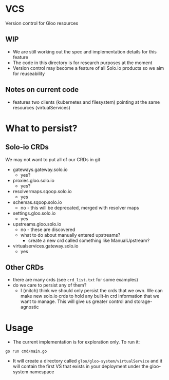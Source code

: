 # VCS
Version control for Gloo resources

## WIP
- We are still working out the spec and implementation details for this feature
- The code in this directory is for research purposes at the moment
- Version control may become a feature of all Solo.io products so we aim for reuseability

## Notes on current code
- features two clients (kubernetes and filesystem) pointing at the same resources (virtualServices)


# What to persist?
## Solo-io CRDs
We may not want to put all of our CRDs in git
- gateways.gateway.solo.io                                      
  - yes?
- proxies.gloo.solo.io                                          
  - yes?
- resolvermaps.sqoop.solo.io                                    
  - yes
- schemas.sqoop.solo.io
  - no - this will be deprecated, merged with resolver maps
- settings.gloo.solo.io
  - yes
- upstreams.gloo.solo.io
  - no - these are discovered
  - what to do about manually entered upstreams?
    - create a new crd called something like ManualUpstream?
- virtualservices.gateway.solo.io
  - yes

## Other CRDs
- there are many crds (see `crd_list.txt` for some examples)
- do we care to persist any of them?
  - I (mitch) think we should only persist the crds that we own. We can make new solo.io crds to hold any built-in crd information that we want to manage. This will give us greater control and storage-agnostic

# Usage
- The current implementation is for exploration only. To run it:
```
go run cmd/main.go
```
- It will create a directory called `gloo/gloo-system/virtualService` and it will contain the first VS that exists in your deployment under the gloo-system namespace
